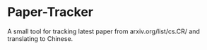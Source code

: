 # Paper-Tracker
A small tool for tracking latest paper from arxiv.org/list/cs.CR/ and translating to Chinese.
